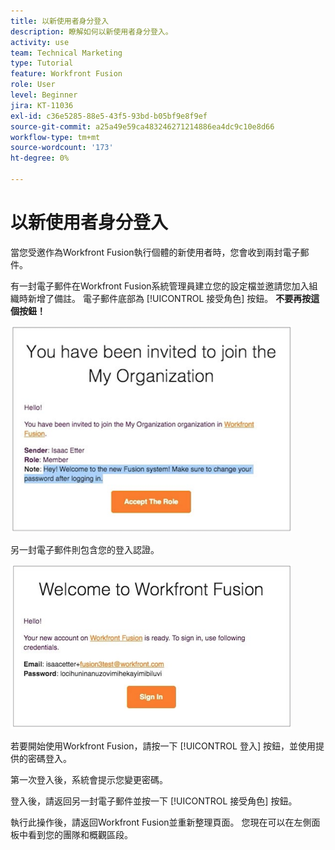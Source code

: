```yaml
---
title: 以新使用者身分登入
description: 瞭解如何以新使用者身分登入。
activity: use
team: Technical Marketing
type: Tutorial
feature: Workfront Fusion
role: User
level: Beginner
jira: KT-11036
exl-id: c36e5285-88e5-43f5-93bd-b05bf9e8f9ef
source-git-commit: a25a49e59ca483246271214886ea4dc9c10e8d66
workflow-type: tm+mt
source-wordcount: '173'
ht-degree: 0%

---
```


# 以新使用者身分登入

當您受邀作為Workfront Fusion執行個體的新使用者時，您會收到兩封電子郵件。

有一封電子郵件在Workfront Fusion系統管理員建立您的設定檔並邀請您加入組織時新增了備註。 電子郵件底部為 [!UICONTROL 接受角色] 按鈕。 **不要再按這個按鈕！**

![您的電子郵件邀請影像](assets/new-user-1.png)

另一封電子郵件則包含您的登入認證。

![您的電子郵件邀請影像](assets/new-user-2.png)

若要開始使用Workfront Fusion，請按一下 [!UICONTROL 登入] 按鈕，並使用提供的密碼登入。

第一次登入後，系統會提示您變更密碼。

登入後，請返回另一封電子郵件並按一下 [!UICONTROL 接受角色] 按鈕。

執行此操作後，請返回Workfront Fusion並重新整理頁面。 您現在可以在左側面板中看到您的團隊和概觀區段。
